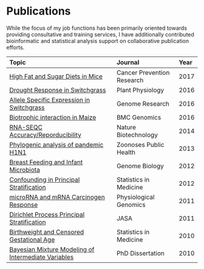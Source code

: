 # Publications

While the focus of my job functions has been primarily oriented towards providing consultative and training services,
I have additionally contributed bioinformatic and statistical analysis support on collaborative publication efforts.

| Topic | Journal | Year |
|:------|:--------|:-----|
| [High Fat and Sugar Diets in Mice](http://cancerpreventionresearch.aacrjournals.org/content/10/10/553.long) | Cancer Prevention Research | 2017 |
| [Drought Response in Switchgrass](http://www.plantphysiol.org/content/172/2/734) | Plant Physiology | 2016 |
| [Allele Specific Expression in Switchgrass](http://genome.cshlp.org/content/early/2016/03/07/gr.198135.115) | Genome Research | 2016 |
| [Biotrophic interaction in Maize](https://bmcgenomics.biomedcentral.com/articles/10.1186/s12864-016-2546-0) | BMC Genomics | 2016 |
| [RNA-SEQC Accuracy/Reporducibility](https://www.nature.com/articles/nbt.2957) | Nature Biotechnology | 2014 |
| [Phylogenic analysis of pandemic H1N1](http://onlinelibrary.wiley.com/doi/10.1111/zph.12006/abstract) | Zoonoses Public Health | 2013 |
| [Breast Feeding and Infant Microbiota](https://genomebiology.biomedcentral.com/articles/10.1186/gb-2012-13-4-r32) | Genome Biology | 2012 |
| [Confounding in Principal Stratification](http://onlinelibrary.wiley.com/doi/10.1002/sim.4472/abstract) | Statistics in Medicine | 2012 |
| [microRNA and mRNA Carcinogen Response](http://www.physiology.org/doi/pdf/10.1152/physiolgenomics.00213.2010) | Physiological Genomics | 2011 |
| [Dirichlet Process Principal Stratification](https://www.jstor.org/stable/23239541?seq=1#page_scan_tab_contents) | JASA | 2011 |
| [Birthweight and Censored Gestational Age](https://www.ncbi.nlm.nih.gov/pmc/articles/PMC5013733/) | Statistics in Medicine | 2010 |
| [Bayesian Mixture Modeling of Intermediate Variables](https://dukespace.lib.duke.edu/dspace/handle/10161/2983) | PhD Dissertation | 2010 |


